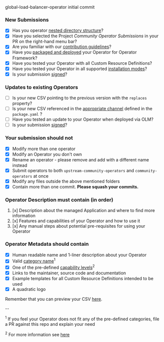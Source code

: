 global-load-balancer-operator initial commit

### New Submissions

* [x] Has you operator [nested directory structure](https://github.com/operator-framework/community-operators/blob/master/docs/contributing.md#create-a-bundle)?
* [x] Have you selected the Project *Community Operator Submissions* in your PR on the right-hand menu bar?
* [x] Are you familiar with our [contribution guidelines](https://github.com/operator-framework/community-operators/blob/master/docs/contributing.md)?
* [x] Have you [packaged and deployed](https://github.com/operator-framework/community-operators/blob/master/docs/testing-operators.md) your Operator for Operator Framework?
* [x] Have you tested your Operator with all Custom Resource Definitions?
* [x] Have you tested your Operator in all supported [installation modes](https://github.com/operator-framework/operator-lifecycle-manager/blob/master/doc/design/building-your-csv.md#operator-metadata)?
* [x] Is your submission [signed](https://github.com/operator-framework/community-operators/blob/master/docs/contributing.md#sign-your-work)?

### Updates to existing Operators

* [ ] Is your new CSV pointing to the previous version with the `replaces` property?
* [ ] Is your new CSV referenced in the [appropriate channel](https://github.com/operator-framework/community-operators/blob/master/docs/contributing.md#bundle-format) defined in the `package.yaml` ?
* [ ] Have you tested an update to your Operator when deployed via OLM?
* [ ] Is your submission [signed](https://github.com/operator-framework/community-operators/blob/master/docs/contributing.md#sign-your-work)?

### Your submission should not

* [x] Modify more than one operator
* [x] Modify an Operator you don't own
* [x] Rename an operator - please remove and add with a different name instead
* [x] Submit operators to both `upstream-community-operators` and `community-operators` at once
* [x] Modify any files outside the above mentioned folders
* [x] Contain more than one commit. **Please squash your commits.**

### Operator Description must contain (in order)

1. [x] Description about the managed Application and where to find more information
2. [x] Features and capabilities of your Operator and how to use it
3. [x] Any manual steps about potential pre-requisites for using your Operator

### Operator Metadata should contain

* [x] Human readable name and 1-liner description about your Operator
* [x] Valid [category name](https://github.com/operator-framework/community-operators/blob/master/docs/required-fields.md#categories)<sup>1</sup>
* [x] One of the pre-defined [capability levels](https://github.com/operator-framework/operator-courier/blob/4d1a25d2c8d52f7de6297ec18d8afd6521236aa2/operatorcourier/validate.py#L556)<sup>2</sup>
* [x] Links to the maintainer, source code and documentation
* [x] Example templates for all Custom Resource Definitions intended to be used
* [x] A quadratic logo

Remember that you can preview your CSV [here](https://operatorhub.io/preview).

--

<sup>1</sup> If you feel your Operator does not fit any of the pre-defined categories, file a PR against this repo and explain your need

<sup>2</sup> For more information see [here](https://github.com/operator-framework/operator-sdk/blob/master/doc/images/operator-capability-level.svg)